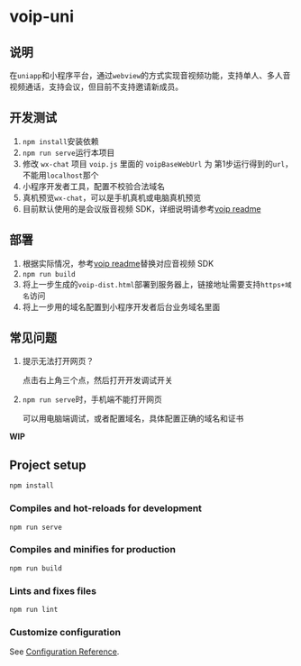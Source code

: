 # voip-uni

## 说明
在`uniapp`和小程序平台，通过`webview`的方式实现音视频功能，支持单人、多人音视频通话，支持会议，但目前不支持邀请新成员。

## 开发测试
1. `npm install`安装依赖
2. `npm run serve`运行本项目
3. 修改 `wx-chat` 项目 `voip.js` 里面的 `voipBaseWebUrl` 为 第1步运行得到的`url`，不能用`localhost`那个
4. 小程序开发者工具，配置不校验合法域名
5. 真机预览`wx-chat`，可以是手机真机或电脑真机预览
6. 目前默认使用的是会议版音视频 SDK，详细说明请参考[voip readme](./src/wfc/av/internal/README.MD)

## 部署
1. 根据实际情况，参考[voip readme](./src/wfc/av/internal/README.MD)替换对应音视频 SDK
2. `npm run build`
3. 将上一步生成的`voip-dist.html`部署到服务器上，链接地址需要支持`https+域名`访问
4. 将上一步用的域名配置到小程序开发者后台业务域名里面

## 常见问题
1. 提示无法打开网页？

   点击右上角三个点，然后打开开发调试开关
2. `npm run serve`时，手机端不能打开网页

    可以用电脑端调试，或者配置域名，具体配置正确的域名和证书

**WIP**

## Project setup
```
npm install
```

### Compiles and hot-reloads for development
```
npm run serve
```

### Compiles and minifies for production
```
npm run build
```

### Lints and fixes files
```
npm run lint
```

### Customize configuration
See [Configuration Reference](https://cli.vuejs.org/config/).
